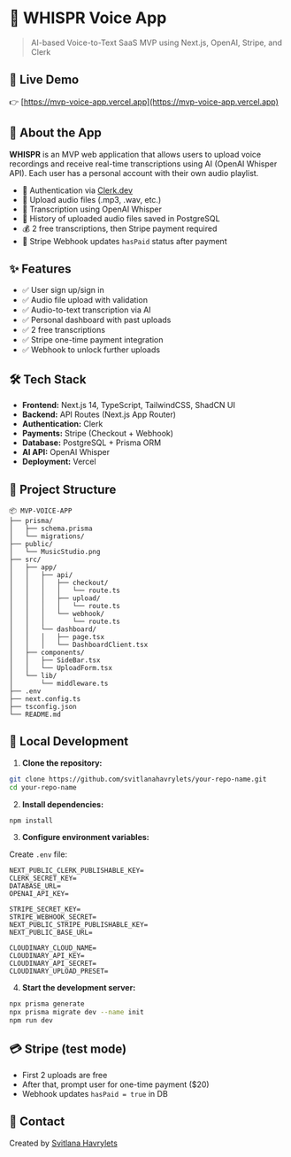 # 🎤 WHISPR Voice App

> AI-based Voice-to-Text SaaS MVP using Next.js, OpenAI, Stripe, and Clerk

## 🔗 Live Demo

👉 [https://mvp-voice-app.vercel.app](https://mvp-voice-app.vercel.app)

## 🧠 About the App

**WHISPR** is an MVP web application that allows users to upload voice recordings and receive real-time transcriptions using AI (OpenAI Whisper API). Each user has a personal account with their own audio playlist.

- 🔐 Authentication via [Clerk.dev](https://clerk.dev)
- 📼 Upload audio files (.mp3, .wav, etc.)
- 🧠 Transcription using OpenAI Whisper
- 💾 History of uploaded audio files saved in PostgreSQL
- 💰 2 free transcriptions, then Stripe payment required
- 🔁 Stripe Webhook updates `hasPaid` status after payment

## ✨ Features

- ✅ User sign up/sign in
- ✅ Audio file upload with validation
- ✅ Audio-to-text transcription via AI
- ✅ Personal dashboard with past uploads
- ✅ 2 free transcriptions
- ✅ Stripe one-time payment integration
- ✅ Webhook to unlock further uploads

## 🛠️ Tech Stack

- **Frontend:** Next.js 14, TypeScript, TailwindCSS, ShadCN UI
- **Backend:** API Routes (Next.js App Router)
- **Authentication:** Clerk
- **Payments:** Stripe (Checkout + Webhook)
- **Database:** PostgreSQL + Prisma ORM
- **AI API:** OpenAI Whisper
- **Deployment:** Vercel

## 📁 Project Structure

```
📦 MVP-VOICE-APP
├── prisma/
│   ├── schema.prisma
│   └── migrations/
├── public/
│   └── MusicStudio.png
├── src/
│   ├── app/
│   │   ├── api/
│   │   │   ├── checkout/
│   │   │   │   └── route.ts
│   │   │   ├── upload/
│   │   │   │   └── route.ts
│   │   │   └── webhook/
│   │   │       └── route.ts
│   │   └── dashboard/
│   │   │   ├── page.tsx
│   │   │   └── DashboardClient.tsx
│   ├── components/
│   │   ├── SideBar.tsx
│   │   └── UploadForm.tsx
│   └── lib/
│       └── middleware.ts
├── .env
├── next.config.ts
├── tsconfig.json
└── README.md
```

## 🧪 Local Development

1. **Clone the repository:**

```bash
git clone https://github.com/svitlanahavrylets/your-repo-name.git
cd your-repo-name
```

2. **Install dependencies:**

```bash
npm install
```

3. **Configure environment variables:**

Create `.env` file:

```
NEXT_PUBLIC_CLERK_PUBLISHABLE_KEY=
CLERK_SECRET_KEY=
DATABASE_URL=
OPENAI_API_KEY=

STRIPE_SECRET_KEY=
STRIPE_WEBHOOK_SECRET=
NEXT_PUBLIC_STRIPE_PUBLISHABLE_KEY=
NEXT_PUBLIC_BASE_URL=

CLOUDINARY_CLOUD_NAME=
CLOUDINARY_API_KEY=
CLOUDINARY_API_SECRET=
CLOUDINARY_UPLOAD_PRESET=
```

4. **Start the development server:**

```bash
npx prisma generate
npx prisma migrate dev --name init
npm run dev
```

## 💳 Stripe (test mode)

- First 2 uploads are free
- After that, prompt user for one-time payment ($20)
- Webhook updates `hasPaid = true` in DB

## 📩 Contact

Created by [Svitlana Havrylets](mailto:svitlana.havrylets@gmail.com)
